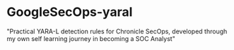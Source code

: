 # GoogleSecOps-yaral
"Practical YARA-L detection rules for Chronicle SecOps, developed through my own self learning journey in becoming a SOC Analyst" 
